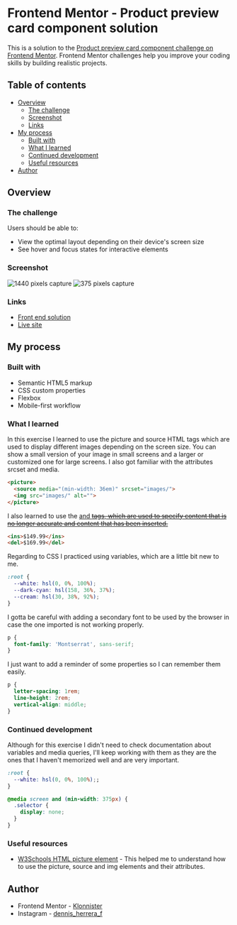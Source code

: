 # Frontend Mentor - Product preview card component solution

This is a solution to the [Product preview card component challenge on Frontend Mentor](https://www.frontendmentor.io/challenges/product-preview-card-component-GO7UmttRfa). Frontend Mentor challenges help you improve your coding skills by building realistic projects. 

## Table of contents

- [Overview](#overview)
  - [The challenge](#the-challenge)
  - [Screenshot](#screenshot)
  - [Links](#links)
- [My process](#my-process)
  - [Built with](#built-with)
  - [What I learned](#what-i-learned)
  - [Continued development](#continued-development)
  - [Useful resources](#useful-resources)
- [Author](#author)

## Overview

### The challenge

Users should be able to:

- View the optimal layout depending on their device's screen size
- See hover and focus states for interactive elements

### Screenshot

![1440 pixels capture](src/screeshots/1440px.png)
![375 pixels capture](src/screeshots/375px.png)

### Links

- [Front end solution](https://www.frontendmentor.io/profile/Klonnister/solutions)
- [Live site](https://klonnister.github.io/Product-review/)

## My process

### Built with

- Semantic HTML5 markup
- CSS custom properties
- Flexbox
- Mobile-first workflow

### What I learned

In this exercise I learned to use the picture and source HTML tags which are used to display different images depending on the screen size. You can show a small version of your image in small screens and a larger or customized one for large screens. I also got familiar with the attributes srcset and media.

```html
<picture>
  <source media="(min-width: 36em)" srcset="images/">
  <img src="images/" alt="">
</picture>
```

I also learned to use the <ins> and <del> tags, which are used to specify content that is no longer accurate and content that has been inserted.

```html
<ins>$149.99</ins>
<del>$169.99</del>
```

Regarding to CSS I practiced using variables, which are a little bit new to me.

```css
:root {
  --white: hsl(0, 0%, 100%);
  --dark-cyan: hsl(158, 36%, 37%);
  --cream: hsl(30, 38%, 92%);
}
```

I gotta be careful with adding a secondary font to be used by the browser in case the one imported is not working properly.

```css
p {
  font-family: 'Montserrat', sans-serif;
}
```

I just want to add a reminder of some properties so I can remember them easily.

```css
p {
  letter-spacing: 1rem;
  line-height: 2rem;
  vertical-align: middle;
}
```

### Continued development

Although for this exercise I didn't need to check documentation about variables and media queries, I'll keep working with them as they are the ones that I haven't memorized well and are very important.

```css
:root {
  --white: hsl(0, 0%, 100%);;
}

@media screen and (min-width: 375px) {
  .selector {
    display: none;
  }
}
```

### Useful resources

- [W3Schools HTML picture element](https://www.w3schools.com/html/html_images_picture.asp) - This helped me to understand how to use the picture, source and img elements and their attributes.

## Author

- Frontend Mentor - [Klonnister](https://www.frontendmentor.io/profile/Klonnister)
- Instagram - [dennis_herrera_f](https://www.instagram.com/dennis_herrera_f/)